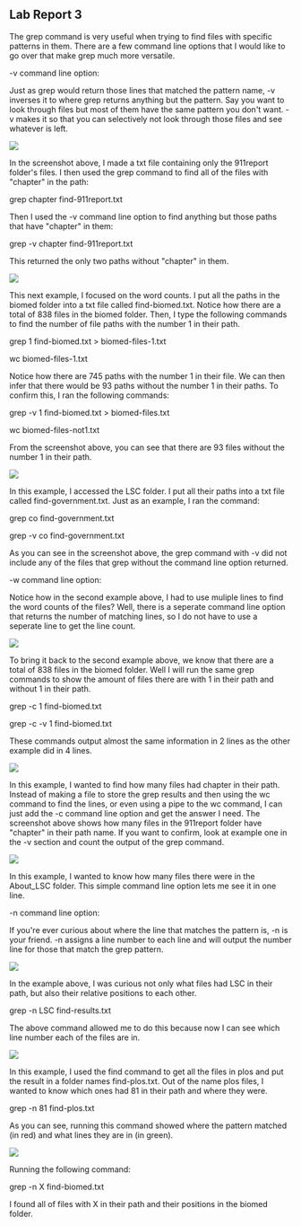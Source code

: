 
## Lab Report 3

The grep command is very useful when trying to find files with specific patterns in them. There are a few command line options that I would like to go over that make grep much more versatile.

-v command line option:

Just as grep would return those lines that matched the pattern name, -v inverses it to where grep returns anything but the pattern. Say you want to look through files but most of them have the same pattern you don't want. -v makes it so that you can selectively not look through those files and see whatever is left.

![](grep-v-example1.png)

In the screenshot above, I made a txt file containing only the 911report folder's files. I then used the grep command to find all of the files with "chapter" in the path:

grep chapter find-911report.txt

Then I used the -v command line option to find anything but those paths that have "chapter" in them:

grep -v chapter find-911report.txt

This returned the only two paths without "chapter" in them.

![](grep-v-example2.png)

This next example, I focused on the word counts. I put all the paths in the biomed folder into a txt file called find-biomed.txt. Notice how there are a total of 838 files in the biomed folder. Then, I type the following commands to find the number of file paths with the number 1 in their path.

grep 1 find-biomed.txt > biomed-files-1.txt

wc biomed-files-1.txt

Notice how there are 745 paths with the number 1 in their file. We can then infer that there would be 93 paths without the number 1 in their paths. To confirm this, I ran the following commands:

grep -v 1 find-biomed.txt > biomed-files.txt

wc biomed-files-not1.txt

From the screenshot above, you can see that there are 93 files without the number 1 in their path.


![](grep-v-example3.png)

In this example, I accessed the LSC folder. I put all their paths into a txt file called find-government.txt. Just as an example, I ran the command:

grep co find-government.txt

grep -v co find-government.txt

As you can see in the screenshot above, the grep command with -v did not include any of the files that grep without the command line option returned.

-w command line option: 

Notice how in the second example above, I had to use muliple lines to find the word counts of the files? Well, there is a seperate command line option that returns the number of matching lines, so I do not have to use a seperate line to get the line count.

![](grep-w-example1.png)

To bring it back to the second example above, we know that there are a total of 838 files in the biomed folder. Well I will run the same grep commands to show the amount of files there are with 1 in their path and without 1 in their path.

grep -c 1 find-biomed.txt

grep -c -v 1 find-biomed.txt

These commands output almost the same information in 2 lines as the other example did in 4 lines. 

![](grep-w-example2.png)

In this example, I wanted to find how many files had chapter in their path. Instead of making a file to store the grep results and then using the wc command to find the lines, or even using a pipe to the wc command, I can just add the -c command line option and get the answer I need. The screenshot above shows how many files in the 911report folder have "chapter" in their path name. If you want to confirm, look at example one in the -v section and count the output of the grep command.

![](grep-w-example3.png)

In this example, I wanted to know how many files there were in the About_LSC folder. This simple command line option lets me see it in one line.

-n command line option:

If you're ever curious about where the line that matches the pattern is, -n is your friend. -n assigns a line number to each line and will output the number line for those that match the grep pattern.

![](grep-n-example1.png)

In the example above, I was curious not only what files had LSC in their path, but also their relative positions to each other. 

grep -n LSC find-results.txt

The above command allowed me to do this because now I can see which line number each of the files are in.

![](grep-n-ex2.png)

In this example, I used the find command to get all the files in plos and put the result in a folder names find-plos.txt. Out of the name plos files, I wanted to know which ones had 81 in their path and where they were. 

grep -n 81 find-plos.txt

As you can see, running this command showed where the pattern matched (in red) and what lines they are in (in green).

![](grep-n-ex3.png)

Running the following command:

grep -n X find-biomed.txt

I found all of files with X in their path and their positions in the biomed folder.